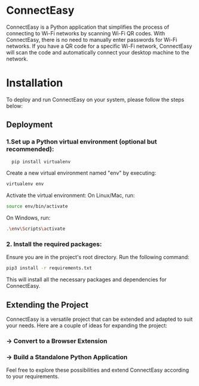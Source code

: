 
# ConnectEasy
ConnectEasy is a Python application that simplifies the process of connecting to Wi-Fi networks by scanning Wi-Fi QR codes. With ConnectEasy, there is no need to manually enter passwords for Wi-Fi networks. If you have a QR code for a specific Wi-Fi network, ConnectEasy will scan the code and automatically connect your desktop machine to the network.

# Installation
To deploy and run ConnectEasy on your system, please follow the steps below:

## Deployment

### 1.Set up a Python virtual environment (optional but recommended):

```bash
  pip install virtualenv
```
Create a new virtual environment named "env" by executing: 
```bash
virtualenv env
```
Activate the virtual environment:
On Linux/Mac, run: 
```bash
source env/bin/activate
```
On Windows, run: 
```bash
.\env\Scripts\activate
```

### 2. Install the required packages:

Ensure you are in the project's root directory.
Run the following command: 
```bash
pip3 install -r requirements.txt
```

This will install all the necessary packages and dependencies for ConnectEasy.


## Extending the Project

ConnectEasy is a versatile project that can be extended and adapted to suit your needs. Here are a couple of ideas for expanding the project:

### -> Convert to a Browser Extension



### -> Build a Standalone Python Application



Feel free to explore these possibilities and extend ConnectEasy according to your requirements.



